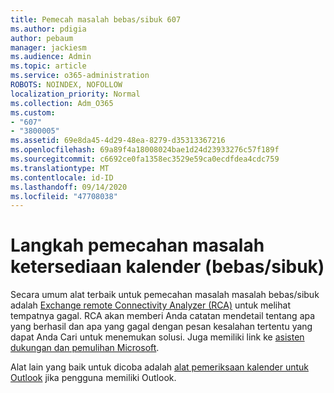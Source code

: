 ```yaml
---
title: Pemecah masalah bebas/sibuk 607
ms.author: pdigia
author: pebaum
manager: jackiesm
ms.audience: Admin
ms.topic: article
ms.service: o365-administration
ROBOTS: NOINDEX, NOFOLLOW
localization_priority: Normal
ms.collection: Adm_O365
ms.custom:
- "607"
- "3800005"
ms.assetid: 69e8da45-4d29-48ea-8279-d35313367216
ms.openlocfilehash: 69a89f4a18008024bae1d24d23933276c57f189f
ms.sourcegitcommit: c6692ce0fa1358ec3529e59ca0ecdfdea4cdc759
ms.translationtype: MT
ms.contentlocale: id-ID
ms.lasthandoff: 09/14/2020
ms.locfileid: "47708038"
---
```

# <a name="troubleshooting-steps-for-calendar-availability-freebusy"></a>Langkah pemecahan masalah ketersediaan kalender (bebas/sibuk)

Secara umum alat terbaik untuk pemecahan masalah masalah bebas/sibuk adalah [Exchange remote Connectivity Analyzer (RCA)](https://testconnectivity.microsoft.com/Default.aspx?testId=freeBusy) untuk melihat tempatnya gagal. RCA akan memberi Anda catatan mendetail tentang apa yang berhasil dan apa yang gagal dengan pesan kesalahan tertentu yang dapat Anda Cari untuk menemukan solusi. Juga memiliki link ke [asisten dukungan dan pemulihan Microsoft](https://diagnostics.office.com/).

Alat lain yang baik untuk dicoba adalah [alat pemeriksaan kalender untuk Outlook](https://www.microsoft.com/download/details.aspx?id=28786) jika pengguna memiliki Outlook.
